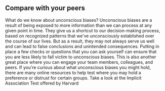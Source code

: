 ## Compare with your peers

What do we know about unconscious biases?
Unconscious biases are a result of being exposed to more information than we can process at any given point in time. They give us a shortcut to our decision-making process, based on recognized patterns that we've unconsciously established over the course of our lives. But as a result, they may not always serve us well and can lead to false conclusions and unintended consequences.
Putting in place a few checks or questions that you can ask yourself can ensure that you are less likely to fall victim to unconscious biases. This is also another great place where you can engage your team members, colleagues, and peers.
If you're curious about what unconscious biases you might hold, there are many online resources to help test where you may hold a preference or distrust for certain groups. Take a look at the Implicit Association Test offered by Harvard
